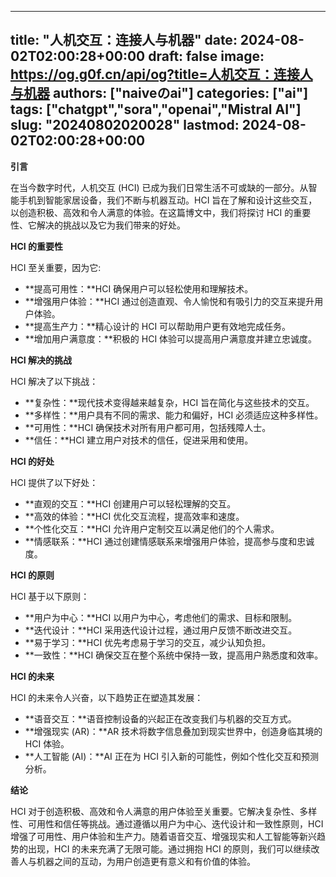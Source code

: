 
---
title: "人机交互：连接人与机器"
date: 2024-08-02T02:00:28+00:00
draft: false
image: https://og.g0f.cn/api/og?title=人机交互：连接人与机器
authors: ["naiveのai"]
categories: ["ai"]
tags: ["chatgpt","sora","openai","Mistral AI"]
slug: "20240802020028"
lastmod: 2024-08-02T02:00:28+00:00
---
**引言**

在当今数字时代，人机交互 (HCI) 已成为我们日常生活不可或缺的一部分。从智能手机到智能家居设备，我们不断与机器互动。HCI 旨在了解和设计这些交互，以创造积极、高效和令人满意的体验。在这篇博文中，我们将探讨 HCI 的重要性、它解决的挑战以及它为我们带来的好处。

**HCI 的重要性**

HCI 至关重要，因为它:

- **提高可用性：**HCI 确保用户可以轻松使用和理解技术。
- **增强用户体验：**HCI 通过创造直观、令人愉悦和有吸引力的交互来提升用户体验。
- **提高生产力：**精心设计的 HCI 可以帮助用户更有效地完成任务。
- **增加用户满意度：**积极的 HCI 体验可以提高用户满意度并建立忠诚度。

**HCI 解决的挑战**

HCI 解决了以下挑战：

- **复杂性：**现代技术变得越来越复杂，HCI 旨在简化与这些技术的交互。
- **多样性：**用户具有不同的需求、能力和偏好，HCI 必须适应这种多样性。
- **可用性：**HCI 确保技术对所有用户都可用，包括残障人士。
- **信任：**HCI 建立用户对技术的信任，促进采用和使用。

**HCI 的好处**

HCI 提供了以下好处：

- **直观的交互：**HCI 创建用户可以轻松理解的交互。
- **高效的体验：**HCI 优化交互流程，提高效率和速度。
- **个性化交互：**HCI 允许用户定制交互以满足他们的个人需求。
- **情感联系：**HCI 通过创建情感联系来增强用户体验，提高参与度和忠诚度。

**HCI 的原则**

HCI 基于以下原则：

- **用户为中心：**HCI 以用户为中心，考虑他们的需求、目标和限制。
- **迭代设计：**HCI 采用迭代设计过程，通过用户反馈不断改进交互。
- **易于学习：**HCI 优先考虑易于学习的交互，减少认知负担。
- **一致性：**HCI 确保交互在整个系统中保持一致，提高用户熟悉度和效率。

**HCI 的未来**

HCI 的未来令人兴奋，以下趋势正在塑造其发展：

- **语音交互：**语音控制设备的兴起正在改变我们与机器的交互方式。
- **增强现实 (AR)：**AR 技术将数字信息叠加到现实世界中，创造身临其境的 HCI 体验。
- **人工智能 (AI)：**AI 正在为 HCI 引入新的可能性，例如个性化交互和预测分析。

**结论**

HCI 对于创造积极、高效和令人满意的用户体验至关重要。它解决复杂性、多样性、可用性和信任等挑战。通过遵循以用户为中心、迭代设计和一致性原则，HCI 增强了可用性、用户体验和生产力。随着语音交互、增强现实和人工智能等新兴趋势的出现，HCI 的未来充满了无限可能。通过拥抱 HCI 的原则，我们可以继续改善人与机器之间的互动，为用户创造更有意义和有价值的体验。